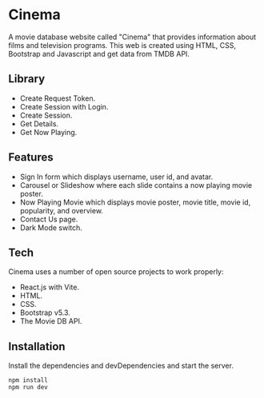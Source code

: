 #  Cinema

A movie database website called "Cinema" that provides information about films and television programs. This web is created using HTML, CSS, Bootstrap and Javascript and get data from TMDB API.

## Library 

- Create Request Token.
- Create Session with Login.
- Create Session.
- Get Details.
- Get Now Playing.

## Features

- Sign In form which displays username, user id, and avatar.
- Carousel or Slideshow where each slide contains a now playing movie poster.
- Now Playing Movie which displays movie poster, movie title, movie id, popularity, and overview.
- Contact Us page.
- Dark Mode switch.

## Tech

Cinema uses a number of open source projects to work properly:

- React.js with Vite.
- HTML.
- CSS.
- Bootstrap v5.3.
- The Movie DB API.

## Installation

Install the dependencies and devDependencies and start the server.

```shr
npm install
npm run dev
```

